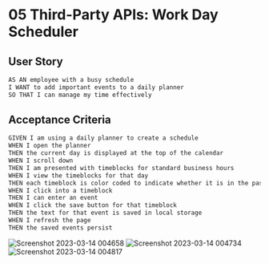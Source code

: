 # 05 Third-Party APIs: Work Day Scheduler


## User Story

```md
AS AN employee with a busy schedule
I WANT to add important events to a daily planner
SO THAT I can manage my time effectively
```

## Acceptance Criteria

```md
GIVEN I am using a daily planner to create a schedule
WHEN I open the planner
THEN the current day is displayed at the top of the calendar
WHEN I scroll down
THEN I am presented with timeblocks for standard business hours
WHEN I view the timeblocks for that day
THEN each timeblock is color coded to indicate whether it is in the past, present, or future
WHEN I click into a timeblock
THEN I can enter an event
WHEN I click the save button for that timeblock
THEN the text for that event is saved in local storage
WHEN I refresh the page
THEN the saved events persist
```


![Screenshot 2023-03-14 004658](https://user-images.githubusercontent.com/122414990/224936162-f0de095a-08fe-4d29-a638-1ea157bae5ce.png)
![Screenshot 2023-03-14 004734](https://user-images.githubusercontent.com/122414990/224936167-42011fe9-51cd-4c7f-9947-e734a363b54f.png)
![Screenshot 2023-03-14 004817](https://user-images.githubusercontent.com/122414990/224936171-74d10847-f9f6-4b4e-b2f9-153ddbe10c5b.png)
